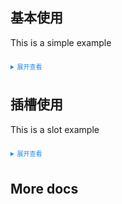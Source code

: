 <style>
    .example{
        border: 1px solid #f5f5f5;
        border-radius: 5px;
        padding:20px
    }
    details > summary:first-of-type {
        font-size: 10px;
        padding: 8px 0;
        cursor: pointer;
        color: #1989fa;
    }
</style>

<script setup>
  import StepsBar from '../../../packages/lxy-step-bar/src/components/StepsBar/index.vue'
</script>

## 基本使用

This is a simple example

<StepsBar ></StepsBar>

<details>
<summary>展开查看</summary>

```vue
<template>
  <div>
    <StepsBar></StepsBar>
  </div>
</template>
```

</details>

## 插槽使用

This is a slot example

<StepsBar value="1">
 <template #default="current"> <div class="turning-steps-body"> <p> {{current.item.title}}</p> <p> {{current.item.description}}</p>

 </div>
</template> 
</StepsBar>

<details>

  <summary>展开查看</summary>

```vue
<template>
  <div>
    <StepsBar value="1">
      <template #default="current">
        <div class="turning-steps-body">
          <p>{{ current.item.title }}</p>
          <p>{{ current.item.description }}</p>
        </div>
      </template>
    </StepsBar>
  </div>
</template>
```

</details>

## More docs
